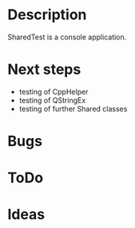 # Description
SharedTest is a console application.

# Next steps
* testing of CppHelper
* testing of QStringEx
* testing of further Shared classes

# Bugs

# ToDo

# Ideas